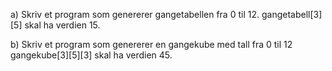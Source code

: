 a) Skriv et program som genererer gangetabellen fra 0 til 12.
gangetabell[3][5] skal ha verdien 15.

b) Skriv et program som genererer en gangekube med tall fra 0 til 12
gangekube[3][5][3] skal ha verdien 45.